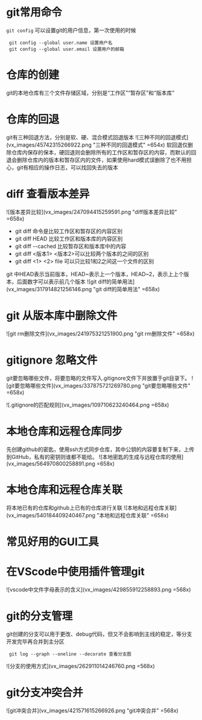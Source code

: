 # git常用命令
`git config` 可以设置git的用户信息，第一次使用的时候
```shell
 git config --global user.name 设置用户名
 git config --global user.email 设置用户的邮箱
```
# 仓库的创建
git的本地仓库有三个文件存储区域，分别是“工作区”“暂存区”和“版本库”

# 仓库的回退
git有三种回退方法，分别是软、硬、混合模式回退版本
![三种不同的回退模式](vx_images/45742315266922.png "三种不同的回退模式" =654x)
软回退仅删除仓库内保存的保本，硬回退则会删除所有的工作区和暂存区的内容，而默认的回退会删除仓库内的版本和暂存区内的文件，如果使用hard模式误删除了也不用担心，git有相应的操作日志，可以找回失去的版本

# diff 查看版本差异
![版本差异比较](vx_images/247094415259591.png "diff版本差异比较" =658x)
- git diff 命令是比较工作区和暂存区的内容区别
- git diff HEAD 比较工作区和版本库的内容区别
- git diff --cached 比较暂存区和版本库中的内容
- git diff <版本1> <版本2>可以比较两个版本的之间的区别
- git diff <1> <2> file 可以只比较1和2之间这一个文件的区别

git 中HEAD表示当前版本，HEAD~表示上一个版本，HEAD~2，表示上上个版本，后面数字可以表示前几个版本
![git diff的简单用法](vx_images/317914821256146.png "git diff的简单用法" =658x)

# git 从版本库中删除文件
![git rm删除文件](vx_images/241975321251900.png "git rm删除文件" =658x)
# gitignore 忽略文件
 git要忽略哪些文件，将要忽略的文件写入.gitignore文件下并放置于git目录下。
 ![git要忽略哪些文件](vx_images/337875721269780.png "git要忽略哪些文件" =658x)
 
![.gitignore的匹配规则](vx_images/109710623240464.png =658x)
# 本地仓库和远程仓库同步
先创建github的密匙，使用ssh方式同步仓库，其中公钥的内容要复制下来，上传到GitHub，私有的密钥则谁都不能给。
![本地密匙的生成与远程仓库的使用](vx_images/564970800258891.png =658x)

# 本地仓库和远程仓库关联
将本地已有的仓库和github上已有的仓库进行关联
![本地和远程仓库关联](vx_images/540184409240467.png "本地和远程仓库关联" =658x)
# 常见好用的GUI工具

# 在VScode中使用插件管理git
![vscode中文件字母表示的含义](vx_images/429855912258893.png =568x)

# git的分支管理
git创建的分支可以用于更改、debug代码，但又不会影响到主线的稳定，等分支开发完毕再合并到主分区
```shell
 git log --graph --oneline --decorate 查看分支图
```
![分支的使用方式](vx_images/262911014246760.png =568x)
# git分支冲突合并
![git冲突合并](vx_images/421571615266926.png "git冲突合并" =568x)